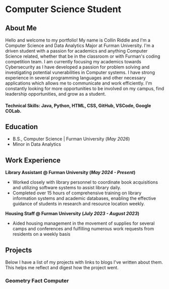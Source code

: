 # Computer Science Student

## About Me
Hello and welcome to my portfolio! My name is Collin Riddle and I'm a Computer Science and Data Analytics Major at Furman University. I'm a driven student with a passion for academics and anything Computer Science related, whether that be in the classroom or with Furman's coding competition team. I am currently focusing my academics towards Cybersecurity as I have developed a passion for problem solving and investigating potential vunerabilities in Computer systems. I have strong experience in several programming languages and other necessary applications which allows me to communicate and work efficiently. I'm constantly looking for more opportunities to be involved on my campus, find leadership opportunities, and grow as a student.

#### Technical Skills: Java, Python, HTML, CSS, GitHub, VSCode, Google COLab.

## Education		        		
- B.S., Computer Science | Furman University (_May 2026_)
- Minor in Data Analytics

## Work Experience
**Library Assistant @ Furman University (_May 2024 - Present_)**
- Worked closely with library personnel to coordinate book acquisitions and utilizing software systems to assist library daily.
- Completed over 15 hours of comprehensive training on library information systems and academic databases, enabling the effective guidance of students in research and resource location weekly.

**Housing Staff @ Furman University (_July 2023 - August 2023_)**
- Aided housing management in the movement of supplies for several camps and conferences and fulfilling numerous work requests from residents on a weekly basis

## Projects
Below I have a list of my projects with links to blogs I've written about them. This helps me reflect and digest how the project went.

### Geometry Fact Computer


